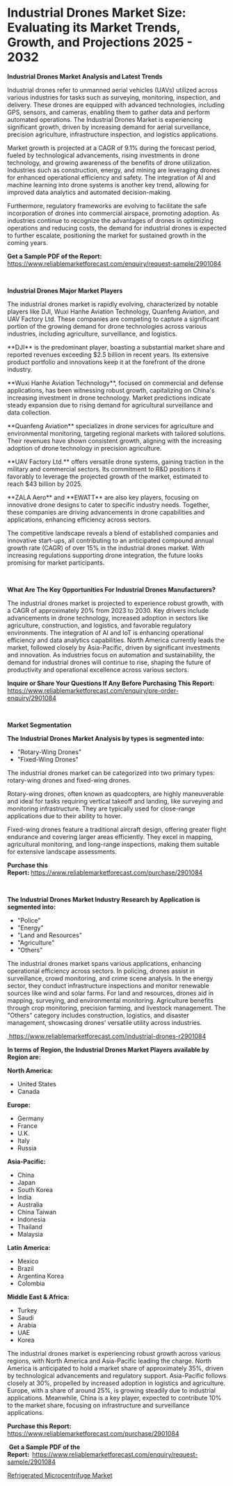 <p><h1>Industrial Drones Market Size: Evaluating its Market Trends, Growth, and Projections 2025 - 2032</h1></p><p><strong>Industrial Drones Market Analysis and Latest Trends</strong></p>
<p><p>Industrial drones refer to unmanned aerial vehicles (UAVs) utilized across various industries for tasks such as surveying, monitoring, inspection, and delivery. These drones are equipped with advanced technologies, including GPS, sensors, and cameras, enabling them to gather data and perform automated operations. The Industrial Drones Market is experiencing significant growth, driven by increasing demand for aerial surveillance, precision agriculture, infrastructure inspection, and logistics applications.</p><p>Market growth is projected at a CAGR of 9.1% during the forecast period, fueled by technological advancements, rising investments in drone technology, and growing awareness of the benefits of drone utilization. Industries such as construction, energy, and mining are leveraging drones for enhanced operational efficiency and safety. The integration of AI and machine learning into drone systems is another key trend, allowing for improved data analytics and automated decision-making.</p><p>Furthermore, regulatory frameworks are evolving to facilitate the safe incorporation of drones into commercial airspace, promoting adoption. As industries continue to recognize the advantages of drones in optimizing operations and reducing costs, the demand for industrial drones is expected to further escalate, positioning the market for sustained growth in the coming years.</p></p>
<p><strong>Get a Sample PDF of the Report:&nbsp;</strong> <a href="https://www.reliablemarketforecast.com/enquiry/request-sample/2901084?utm_campaign=2325&utm_medium=2&utm_source=Github&utm_content=ia&utm_term=16032025&utm_id=industrial-drones">https://www.reliablemarketforecast.com/enquiry/request-sample/2901084</a></p>
<p>&nbsp;</p>
<p><strong>Industrial Drones Major Market Players</strong></p>
<p><p>The industrial drones market is rapidly evolving, characterized by notable players like DJI, Wuxi Hanhe Aviation Technology, Quanfeng Aviation, and UAV Factory Ltd. These companies are competing to capture a significant portion of the growing demand for drone technologies across various industries, including agriculture, surveillance, and logistics.</p><p>**DJI** is the predominant player, boasting a substantial market share and reported revenues exceeding $2.5 billion in recent years. Its extensive product portfolio and innovations keep it at the forefront of the drone industry. </p><p>**Wuxi Hanhe Aviation Technology**, focused on commercial and defense applications, has been witnessing robust growth, capitalizing on China's increasing investment in drone technology. Market predictions indicate steady expansion due to rising demand for agricultural surveillance and data collection.</p><p>**Quanfeng Aviation** specializes in drone services for agriculture and environmental monitoring, targeting regional markets with tailored solutions. Their revenues have shown consistent growth, aligning with the increasing adoption of drone technology in precision agriculture.</p><p>**UAV Factory Ltd.** offers versatile drone systems, gaining traction in the military and commercial sectors. Its commitment to R&D positions it favorably to leverage the projected growth of the market, estimated to reach $43 billion by 2025.</p><p>**ZALA Aero** and **EWATT** are also key players, focusing on innovative drone designs to cater to specific industry needs. Together, these companies are driving advancements in drone capabilities and applications, enhancing efficiency across sectors.</p><p>The competitive landscape reveals a blend of established companies and innovative start-ups, all contributing to an anticipated compound annual growth rate (CAGR) of over 15% in the industrial drones market. With increasing regulations supporting drone integration, the future looks promising for market participants.</p></p>
<p>&nbsp;</p>
<p><strong>What Are The Key Opportunities For Industrial Drones Manufacturers?</strong></p>
<p><p>The industrial drones market is projected to experience robust growth, with a CAGR of approximately 20% from 2023 to 2030. Key drivers include advancements in drone technology, increased adoption in sectors like agriculture, construction, and logistics, and favorable regulatory environments. The integration of AI and IoT is enhancing operational efficiency and data analytics capabilities. North America currently leads the market, followed closely by Asia-Pacific, driven by significant investments and innovation. As industries focus on automation and sustainability, the demand for industrial drones will continue to rise, shaping the future of productivity and operational excellence across various sectors.</p></p>
<p><strong>Inquire or Share Your Questions If Any Before Purchasing This Report:</strong> <a href="https://www.reliablemarketforecast.com/enquiry/pre-order-enquiry/2901084?utm_campaign=2325&utm_medium=2&utm_source=Github&utm_content=ia&utm_term=16032025&utm_id=industrial-drones">https://www.reliablemarketforecast.com/enquiry/pre-order-enquiry/2901084</a></p>
<p>&nbsp;</p>
<p><strong>Market Segmentation</strong></p>
<p><strong>The Industrial Drones Market Analysis by types is segmented into:</strong></p>
<p><ul><li>"Rotary-Wing Drones"</li><li>"Fixed-Wing Drones"</li></ul></p>
<p><p>The industrial drones market can be categorized into two primary types: rotary-wing drones and fixed-wing drones. </p><p>Rotary-wing drones, often known as quadcopters, are highly maneuverable and ideal for tasks requiring vertical takeoff and landing, like surveying and monitoring infrastructure. They are typically used for close-range applications due to their ability to hover.</p><p>Fixed-wing drones feature a traditional aircraft design, offering greater flight endurance and covering larger areas efficiently. They excel in mapping, agricultural monitoring, and long-range inspections, making them suitable for extensive landscape assessments.</p></p>
<p><strong>Purchase this Report:&nbsp;</strong><a href="https://www.reliablemarketforecast.com/purchase/2901084?utm_campaign=2325&utm_medium=2&utm_source=Github&utm_content=ia&utm_term=16032025&utm_id=industrial-drones">https://www.reliablemarketforecast.com/purchase/2901084</a></p>
<p>&nbsp;</p>
<p><strong>The Industrial Drones Market Industry Research by Application is segmented into:</strong></p>
<p><ul><li>"Police"</li><li>"Energy"</li><li>"Land and Resources"</li><li>"Agriculture"</li><li>"Others"</li></ul></p>
<p><p>The industrial drones market spans various applications, enhancing operational efficiency across sectors. In policing, drones assist in surveillance, crowd monitoring, and crime scene analysis. In the energy sector, they conduct infrastructure inspections and monitor renewable sources like wind and solar farms. For land and resources, drones aid in mapping, surveying, and environmental monitoring. Agriculture benefits through crop monitoring, precision farming, and livestock management. The "Others" category includes construction, logistics, and disaster management, showcasing drones' versatile utility across industries.</p></p>
<p><a href="https://www.reliablemarketforecast.com/industrial-drones-r2901084?utm_campaign=2325&utm_medium=2&utm_source=Github&utm_content=ia&utm_term=16032025&utm_id=industrial-drones">&nbsp;https://www.reliablemarketforecast.com/industrial-drones-r2901084</a></p>
<p><strong>In terms of Region, the Industrial Drones Market Players available by Region are:</strong></p>
<p>
    <p> <strong> North America: </strong>
        <ul>
            <li>United States</li>
            <li>Canada</li>
        </ul>
        </p> 
    <p> <strong> Europe: </strong>
        <ul>
            <li>Germany</li>
            <li>France</li>
            <li>U.K.</li>
            <li>Italy</li>
            <li>Russia</li>
        </ul>
        </p> 
    <p> <strong> Asia-Pacific: </strong>
        <ul>
            <li>China</li>
            <li>Japan</li>
            <li>South Korea</li>
            <li>India</li>
            <li>Australia</li>
            <li>China Taiwan</li>
            <li>Indonesia</li>
            <li>Thailand</li>
            <li>Malaysia</li>
        </ul>
        </p> 
    <p> <strong> Latin America: </strong>
        <ul>
            <li>Mexico</li>
            <li>Brazil</li>
            <li>Argentina Korea</li>
            <li>Colombia</li>
        </ul>
        </p> 
    <p> <strong> Middle East & Africa: </strong>
        <ul>
            <li>Turkey</li>
            <li>Saudi</li>
            <li>Arabia</li>
            <li>UAE</li>
            <li>Korea</li>
        </ul>
    </p>
    </p>
<p><p>The industrial drones market is experiencing robust growth across various regions, with North America and Asia-Pacific leading the charge. North America is anticipated to hold a market share of approximately 35%, driven by technological advancements and regulatory support. Asia-Pacific follows closely at 30%, propelled by increased adoption in logistics and agriculture. Europe, with a share of around 25%, is growing steadily due to industrial applications. Meanwhile, China is a key player, expected to contribute 10% to the market share, focusing on infrastructure and surveillance applications.</p></p>
<p><strong>Purchase this Report: </strong><a href="https://www.reliablemarketforecast.com/purchase/2901084?utm_campaign=2325&utm_medium=2&utm_source=Github&utm_content=ia&utm_term=16032025&utm_id=industrial-drones">https://www.reliablemarketforecast.com/purchase/2901084</a></p>
<p>&nbsp;<strong>Get a Sample PDF of the Report:&nbsp;&nbsp;</strong><a href="https://www.reliablemarketforecast.com/enquiry/request-sample/2901084?utm_campaign=2325&utm_medium=2&utm_source=Github&utm_content=ia&utm_term=16032025&utm_id=industrial-drones">https://www.reliablemarketforecast.com/enquiry/request-sample/2901084</a></p>
<p><strong></strong></p>
<p><p><a href="https://github.com/FosterFahey91/Market-Research-Report-List-1/blob/main/refrigerated-microcentrifuge-market.md?utm_campaign=2325&utm_medium=2&utm_source=Github&utm_content=ia&utm_term=16032025&utm_id=industrial-drones">Refrigerated Microcentrifuge Market</a></p></p>